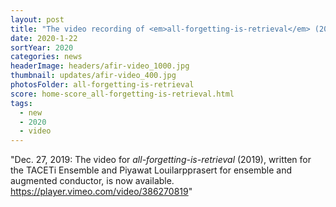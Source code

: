 ```yaml
---
layout: post
title: "The video recording of <em>all-forgetting-is-retrieval</em> (2019) for ensemble and augmented conductor has been released."
date: 2020-1-22
sortYear: 2020
categories: news
headerImage: headers/afir-video_1000.jpg
thumbnail: updates/afir-video_400.jpg
photosFolder: all-forgetting-is-retrieval
score: home-score_all-forgetting-is-retrieval.html
tags:
  - new
  - 2020
  - video
---
```

"Dec. 27, 2019: The video for *all-forgetting-is-retrieval* (2019), written for the TACETi Ensemble and Piyawat Louilarpprasert for ensemble and augmented conductor, is now available.  https://player.vimeo.com/video/386270819"
